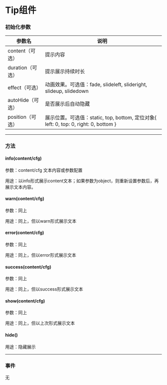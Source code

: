 # Tip组件

### 初始化参数

| 参数名 | 说明 |
| --- | --- |
| content（可选） | 提示内容 |
| duration（可选） | 提示展示持续时长 |
| effect（可选） | 动画效果。可选值：fade, slideleft, slideright, slideup, slidedown |
| autoHide（可选） | 是否展示后自动隐藏 |
| position（可选） | 展示位置。可选值：static, top, bottom, 定位对象{ left: 0, top: 0, right: 0, bottom } |

---

### 方法

#### info(content/cfg)

参数：content/cfg 文本内容或参数配置

用途：以info形式展示content文本；如果参数为object，则重新设置参数后，再展示文本内容。


#### warn(content/cfg)

参数：同上

用途：同上，但以warn形式展示文本

#### error(content/cfg)

参数：同上

用途：同上，但以error形式展示文本

#### success(content/cfg)

参数：同上

用途：同上，但以success形式展示文本

#### show(content/cfg)

参数：同上

用途：同上，但以上次形式展示文本

#### hide()

用途：隐藏展示

---

### 事件

无
